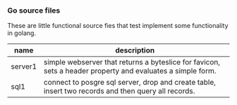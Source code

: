 ### Go source files

These are little functional source fies that test implement some functionality in golang.

| name | description |
| ---- | ----------- |
| server1 | simple webserver that returns a byteslice for favicon, sets a header property and evaluates a simple form. |
| sql1 | connect to posgre sql server, drop and create table, insert two records and then query all records. |
